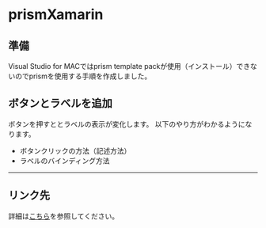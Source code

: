 # prismXamarin
## 準備
Visual Studio for MACではprism template packが使用（インストール）できないのでprismを使用する手順を作成しました。

## ボタンとラベルを追加
ボタンを押すととラベルの表示が変化します。
以下のやり方がわかるようになります。
* ボタンクリックの方法（記述方法）
* ラベルのバインディング方法


----
## リンク先
詳細は[こちら](http://gucchi4141.blogspot.com/)を参照してください。
